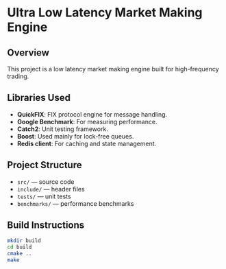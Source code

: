 # Ultra Low Latency Market Making Engine

## Overview
This project is a low latency market making engine built for high-frequency trading.

## Libraries Used
- **QuickFIX**: FIX protocol engine for message handling.
- **Google Benchmark**: For measuring performance.
- **Catch2**: Unit testing framework.
- **Boost**: Used mainly for lock-free queues.
- **Redis client**: For caching and state management.

## Project Structure
- `src/` — source code
- `include/` — header files
- `tests/` — unit tests
- `benchmarks/` — performance benchmarks

## Build Instructions
```bash
mkdir build
cd build
cmake ..
make
